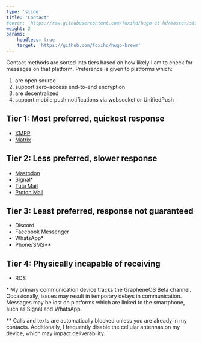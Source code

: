```yaml
---
type: 'slide'
title: 'Contact'
#cover: 'https://raw.githubusercontent.com/foxihd/hugo-et-hd/master/static/svg/flowlines/28.svg'
weight: 2
params:
    headless: true
    target: 'https://github.com/foxihd/hugo-brewm'
---
```


Contact methods are sorted into tiers based on how likely I am to check for messages on that platform. Preference is given to platforms which:

1. are open source
2. support zero-access end-to-end encryption
3. are decentralized
4. support mobile push notifications via websocket or UnifiedPush

## Tier 1: Most preferred, quickest response

- [XMPP](xmpp:chava@disroot.org)
- [Matrix](https://matrix.to/#/@evelyn:unredacted.org)

## Tier 2: Less preferred, slower response

- [Mastodon](https://tech.lgbt/@chava)
- [Signal](https://signal.me/#eu/v0EI1qGTZw9hIokYF4OVK965lKiPIN98J2oWYZkawaDTsJyNqVpDRLE9UTqn5Pe3)*
- [Tuta Mail](mailto:hello@evelynpark.com)
- [Proton Mail](mailto:hello@chavaleah.com)

## Tier 3: Least preferred, response not guaranteed

- Discord
- Facebook Messenger
- WhatsApp*
- Phone/SMS**

## Tier 4: Physically incapable of receiving

- RCS

\* My primary communication device tracks the GrapheneOS Beta channel. Occasionally, issues may result in temporary delays in communication. Messages may be lost on platforms which are linked to the smartphone, such as Signal and WhatsApp.

** Calls and texts are automatically blocked unless you are already in my contacts. Additionally, I frequently disable the cellular antennas on my device, which may impact deliverability.